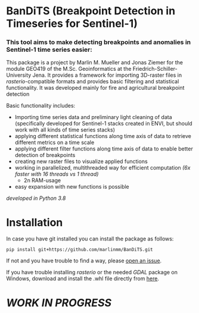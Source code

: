 # BanDiTS (Breakpoint Detection in Timeseries for Sentinel-1)

### This tool aims to make detecting breakpoints and anomalies in Sentinel-1 time series easier:
This package is a project by Marlin M. Mueller and Jonas Ziemer for the module GEO419 of the M.Sc. Geoinformatics at the Friedrich-Schiller-University Jena. 
It provides a framework for importing 3D-raster files in _rasterio_-compatible formats and provides basic filtering and statistical functionality. 
It was developed mainly for fire and agricultural breakpoint detection

Basic functionality includes:

* Importing time series data and preliminary light cleaning of data (specifically developed for Sentinel-1 stacks created in ENVI, but should work with all kinds of time series stacks)
* applying different statistical functions along time axis of data to retrieve different metrics on a time scale
* applying different filter functions along time axis of data to enable better detection of breakpoints
* creating new raster files to visualize applied functions
* working in parallelized, multithreaded way for efficient computation _(6x faster with 16 threads vs 1 thread)_
    * 2n RAM-usage
* easy expansion with new functions is possible

_developed in Python 3.8_

# Installation
In case you have git installed you can install the package as follows:

    pip install git+https://github.com/marlinmm/BanDiTS.git
    
If not and you have trouble to find a way, please [open an issue](https://github.com/marlinmm/BanDiTS/issues).

If you have trouble installing _rasterio_ or the needed _GDAL_ package on Windows, download and install the .whl file directly from [here](https://www.lfd.uci.edu/~gohlke/pythonlibs/).



# _WORK IN PROGRESS_